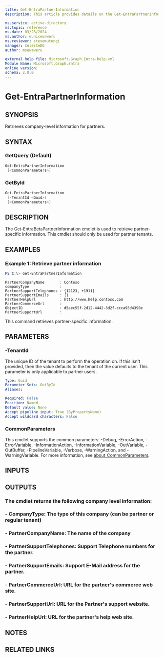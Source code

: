 ```yaml
---
title: Get-EntraPartnerInformation
description: This article provides details on the Get-EntraPartnerInformation command.

ms.service: active-directory
ms.topic: reference
ms.date: 03/28/2024
ms.author: eunicewaweru
ms.reviewer: stevemutungi
manager: CelesteDG
author: msewaweru

external help file: Microsoft.Graph.Entra-help.xml
Module Name: Microsoft.Graph.Entra
online version:
schema: 2.0.0
---
```


# Get-EntraPartnerInformation

## SYNOPSIS
Retrieves company-level information for partners.

## SYNTAX

### GetQuery (Default)
```powershell
Get-EntraPartnerInformation 
 [<CommonParameters>]
```

### GetById
```powershell
Get-EntraPartnerInformation 
 [-TenantId <Guid>] 
 [<CommonParameters>]
```

## DESCRIPTION
The Get-EntraBetaPartnerInformation cmdlet is used to retrieve partner-specific information.
This cmdlet should only be used for partner tenants.

## EXAMPLES

### Example 1: Retrieve partner information
```powershell
PS C:\> Get-EntraPartnerInformation
```

```output
PartnerCompanyName       : Contoso
companyType              :
PartnerSupportTelephones : {12123, +1911}
PartnerSupportEmails     : {}
PartnerHelpUrl           : http://www.help.contoso.com
PartnerCommerceUrl       :
ObjectID                 : d5aec55f-2d12-4442-8d2f-ccca95d4390e
PartnerSupportUrl        :
```

This command retrieves partner-specific information.

## PARAMETERS

### -TenantId
The unique ID of the tenant to perform the operation on.
If this isn't provided, then the value defaults to the tenant of the current user.
This parameter is only applicable to partner users.

```yaml
Type: Guid
Parameter Sets: GetById
Aliases:

Required: False
Position: Named
Default value: None
Accept pipeline input: True (ByPropertyName)
Accept wildcard characters: False
```

### CommonParameters
This cmdlet supports the common parameters: -Debug, -ErrorAction, -ErrorVariable, -InformationAction, -InformationVariable, -OutVariable, -OutBuffer, -PipelineVariable, -Verbose, -WarningAction, and -WarningVariable. For more information, see [about_CommonParameters](https://go.microsoft.com/fwlink/?LinkID=113216).

## INPUTS

## OUTPUTS

### The cmdlet returns the following company level information:
### - CompanyType: The type of this company (can be partner or regular tenant)
### - PartnerCompanyName: The name of the company
### - PartnerSupportTelephones: Support Telephone numbers for the partner.
### - PartnerSupportEmails: Support E-Mail address for the partner.
### - PartnerCommerceUrl: URL for the partner's commerce web site.
### - PartnerSupportUrl: URL for the Partner's support website.
### - PartnerHelpUrl: URL for the partner's help web site.
## NOTES

## RELATED LINKS

